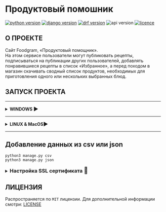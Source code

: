 # Продуктовый помошник

[![python version](https://img.shields.io/static/v1?label=Python&message=3.10.6&color=97ca00&style=for-the-badge)](https://python.org)
[![django version](https://img.shields.io/static/v1?label=DJANGO&message=4.2.2&color=77ca00&style=for-the-badge)](https://www.djangoproject.com/)
[![drf version](https://img.shields.io/static/v1?label=DRF&message=3.14.0&color=97ca00&style=for-the-badge)](https://www.django-rest-framework.org/)
![api version](https://img.shields.io/static/v1?label=API%20VERSION&message=1.0.0&color=77ca00&style=for-the-badge)
[![licence](https://img.shields.io/static/v1?label=LICENSE&message=MIT&color=97ca00&style=for-the-badge)](https://github.com/kluevEVGA/api_final_yatube/blob/master/LICENSE)

## О ПРОЕКТЕ

Cайт Foodgram, «Продуктовый помощник».  
На этом сервисе пользователи могут публиковать рецепты, подписываться на публикации других пользователей, добавлять
понравившиеся рецепты в список «Избранное», а перед походом в магазин скачивать сводный список продуктов, необходимых
для приготовления одного или нескольких выбранных блюд.

## ЗАПУСК ПРОЕКТА

<hr/>
<details close>
<summary><h4 style="display: inline">WINDOWS <h3 style="display: inline">▶️</h3></h4></summary>

_Клонировать проект_

```shell
https://github.com/kluev-evga/foodgram-project-react.git
```

_Установить локальное окружение_

```shell
python -m venv venv
```

_Активировать окружение_

```shell
venv\Scripts\activate # PowerShell
```

```shell
source venv/Scripts/activate # Git Bash(Bash)
```

_Установить зависимости_

```shell
pip install -r requirements.txt
```

_Перейти в папку с проектом_

```shell
cd .\backend\
```

_Выполнить миграции_

```shell
python3 manage.py migrate
```

_запустить сервер_

```shell
python3 manage.py runserver
```

</details>
<hr/>

<details close>
<summary><h4 style="display: inline">LINUX & MacOS<h3 style="display: inline">▶️</h3></h4></summary>

_Клонировать проект_

```shell
https://github.com/kluev-evga/foodgram-project-react.git
```

_Установить локальное окружение_

```shell
python3 -m venv venv
```

_Активировать окружение_

```shell
source venv/bin/activate
```

_Установить зависимости_

```shell
pip install -r requirements.txt
```

_Перейти в папку с проектом_

```shell
cd .\backend\
```

_Выполнить миграции_

```shell
python3 manage.py migrate
```

_запустить сервер_

```shell
python3 manage.py runserver
```

</details>
<hr/>

## Добавление данных из csv или json

```shell
python3 manage.py csv
python3 manage.py json
```

<details close>
<summary><h3 style="display: inline">Настройка SSL сертификата <h2 style="display: inline"> 🚧</h2></h3></summary>


<br/>

### Docker

```yaml
nginx:
  ...
  ports:
    - "80:80"
    - "443:443"
  volumes:
    ...
    - ./certbot/www:/var/www/certbot/
    - ./certbot/conf/:/etc/nginx/ssl/

certbot:
  image: certbot/certbot:latest
  volumes:
    - ./certbot/www/:/var/www/certbot/
    - ./certbot/conf/:/etc/letsencrypt/
```

<br/>

### Создаем файл конфигурации nginx.conf

`не забываем указать свои dns`

```cfgrlanguage
server {

    listen 80;
    listen [::]:80;
    server_name foodgram-project.dynnamn.ru www.foodgram-project.dynnamn.ru;
    server_tokens off;

    location /.well-known/acme-challenge/ {
        root /var/www/certbot;
    }

    location / {
        return 301 https://foodgram-project.dynnamn.ru$request_uri;
    }
}
```

<br/>

### Запускаем команду, чтобы заполнить папку сертификатов:

`не забываем указать свои dns`

```shell
sudo docker compose run --rm  certbot certonly --webroot --webroot-path /var/www/certbot/ -d example.com
```

<br/>

### Теперь, когда нас есть сертификаты, можно заполнить блок 443:

`не забываем указать свои dns`  
После обновления nginx.conf необходимо перезапустить контейнер nginx

```cfgrlanguage
server {
    listen 80;
    listen [::]:80;
    server_name example.com www.example.com;
    server_tokens off;

    location /.well-known/acme-challenge/ {
        root /var/www/certbot;
    }

    location / {
        return 301 https://foodgram-project.dynnamn.ru$request_uri;
    }
}

server {
    listen 443 default_server ssl http2;
    listen [::]:443 ssl http2;
    server_name example.org;
    ssl_certificate /etc/nginx/ssl/live/example.org/fullchain.pem;
    ssl_certificate_key /etc/nginx/ssl/live/example.org/privkey.pem;

    location / {
    	# ... заполняем все необходимые пути
    }
}
```

### Обновление сертификата

```shell
sudo docker compose run --rm certbot renew
```

### подробнее:

https://dvsemenov.ru/nastrojka-https-s-pomoshhyu-nginx-lets-encrypt-i-docker/

</details>

## ЛИЦЕНЗИЯ

Распространяется по `MIT` лицензии. Для дополнительной информации
смотри: [LICENSE](https://github.com/kluevEVGA/foodgram-project-react/blob/master/LICENSE)
